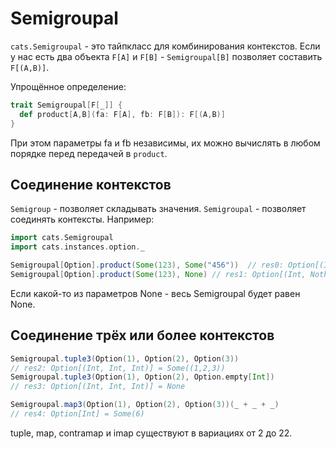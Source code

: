 # Semigroupal

`cats.Semigroupal` - это тайпкласс для комбинирования контекстов. Если у нас есть два объекта `F[A]` и `F[B]` - `Semigroupal[B]` позволяет составить `F[(A,B)]`. 

Упрощённое определение:

```scala
trait Semigroupal[F[_]] {
  def product[A,B](fa: F[A], fb: F[B]): F[(A,B)]
}
```

При этом параметры fa и fb независимы, их можно вычислять в любом порядке перед передачей в `product`. 

## Соединение контекстов

`Semigroup` - позволяет складывать значения. `Semigroupal` - позволяет соединять контексты. Например:

```scala
import cats.Semigroupal
import cats.instances.option._

Semigroupal[Option].product(Some(123), Some("456"))  // res0: Option[(Int, String)] = Some((123,456))
Semigroupal[Option].product(Some(123), None) // res1: Option[(Int, Nothing)] = None
```

Если какой-то из параметров None - весь Semigroupal будет равен None.

## Соединение трёх или более контекстов

```scala
Semigroupal.tuple3(Option(1), Option(2), Option(3))  
// res2: Option[(Int, Int, Int)] = Some((1,2,3))
Semigroupal.tuple3(Option(1), Option(2), Option.empty[Int])  
// res3: Option[(Int, Int, Int)] = None

Semigroupal.map3(Option(1), Option(2), Option(3))(_ + _ + _)  
// res4: Option[Int] = Some(6)
```

tuple, map, contramap и imap существуют в вариациях от 2 до 22.


